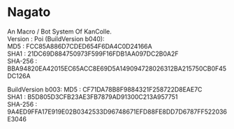 # Nagato  
An Macro / Bot System Of KanColle.  
Version : Poi (BuildVersion b040):  
MD5		: FCC85A886D7CDED654F6DA4C0D24166A  
SHA1	: 21DC69D884750973F599F16FDB1AA097DC2B0A2F  
SHA-256	: BBA94820EA42015EC65ACC8E69D5A149094728026312BA215750CB0F45DC126A  
  
BuildVersion b003:
MD5		: CF71DA78B8F9884321F258722D8EAE7C  
SHA1	: B5D805D3CFB23AE3FB7879AD91300C213A957751  
SHA-256	: 9A4ED9FFA17E919E02B0342533D96748671EFD88FE8DD7D6787FF522036E3046  